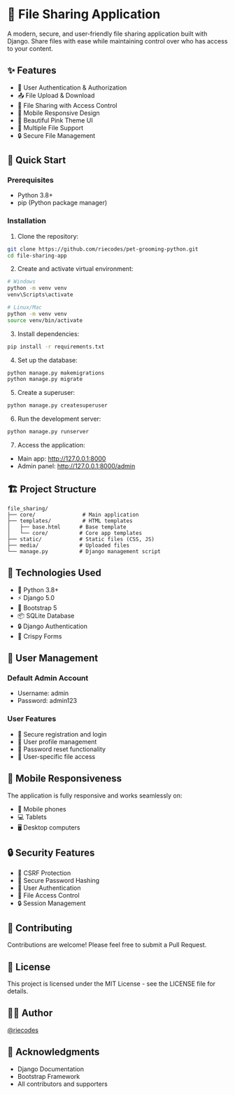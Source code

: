 # 📁 File Sharing Application

A modern, secure, and user-friendly file sharing application built with Django. Share files with ease while maintaining control over who has access to your content.

## ✨ Features

- 🔐 User Authentication & Authorization
- 📤 File Upload & Download
- 👥 File Sharing with Access Control
- 📱 Mobile Responsive Design
- 🎨 Beautiful Pink Theme UI
- 🔄 Multiple File Support
- 🔒 Secure File Management

## 🚀 Quick Start

### Prerequisites
- Python 3.8+
- pip (Python package manager)

### Installation

1. Clone the repository:
```bash
git clone https://github.com/riecodes/pet-grooming-python.git
cd file-sharing-app
```

2. Create and activate virtual environment:
```bash
# Windows
python -m venv venv
venv\Scripts\activate

# Linux/Mac
python -m venv venv
source venv/bin/activate
```

3. Install dependencies:
```bash
pip install -r requirements.txt
```

4. Set up the database:
```bash
python manage.py makemigrations
python manage.py migrate
```

5. Create a superuser:
```bash
python manage.py createsuperuser
```

6. Run the development server:
```bash
python manage.py runserver
```

7. Access the application:
- Main app: http://127.0.0.1:8000
- Admin panel: http://127.0.0.1:8000/admin

## 🏗️ Project Structure

```
file_sharing/
├── core/               # Main application
├── templates/          # HTML templates
│   ├── base.html      # Base template
│   └── core/          # Core app templates
├── static/            # Static files (CSS, JS)
├── media/             # Uploaded files
└── manage.py          # Django management script
```

## 🔧 Technologies Used

- 🐍 Python 3.8+
- ⚡ Django 5.0
- 🎨 Bootstrap 5
- 📦 SQLite Database
- 🔒 Django Authentication
- 🎯 Crispy Forms

## 👥 User Management

### Default Admin Account
- Username: admin
- Password: admin123

### User Features
- 🔐 Secure registration and login
- 👤 User profile management
- 🔑 Password reset functionality
- 👥 User-specific file access

## 📱 Mobile Responsiveness

The application is fully responsive and works seamlessly on:
- 📱 Mobile phones
- 💻 Tablets
- 🖥️ Desktop computers

## 🔒 Security Features

- 🔐 CSRF Protection
- 🔑 Secure Password Hashing
- 👥 User Authentication
- 📁 File Access Control
- 🔒 Session Management

## 🤝 Contributing

Contributions are welcome! Please feel free to submit a Pull Request.

## 📝 License

This project is licensed under the MIT License - see the LICENSE file for details.

## 👨‍💻 Author

[@riecodes](https://github.com/riecodes)

## 🙏 Acknowledgments

- Django Documentation
- Bootstrap Framework
- All contributors and supporters 